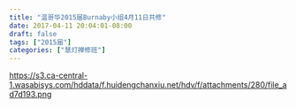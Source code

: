 ```yaml
---
title: "温哥华2015届Burnaby小组4月11日共修"
date: 2017-04-11 20:04:01-08:00
draft: false
tags: ["2015届"]
categories: ["慧灯禅修班"]
---
```

https://s3.ca-central-1.wasabisys.com/hddata/f.huidengchanxiu.net/hdv/f/attachments/280/file_ad7d193.png
